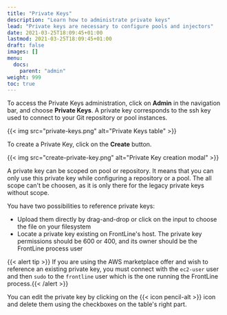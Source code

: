 ```yaml
---
title: "Private Keys"
description: "Learn how to administrate private keys"
lead: "Private keys are necessary to configure pools and injectors"
date: 2021-03-25T18:09:45+01:00
lastmod: 2021-03-25T18:09:45+01:00
draft: false
images: []
menu: 
  docs:
    parent: "admin"
weight: 999
toc: true
---
```


To access the Private Keys administration, click on **Admin** in the navigation bar, and choose **Private Keys**. A private key corresponds to the ssh key used to connect to your Git repository or pool instances.

{{< img src="private-keys.png" alt="Private Keys table" >}}

To create a Private Key, click on the **Create** button.

{{< img src="create-private-key.png" alt="Private Key creation modal" >}}

A private key can be scoped on pool or repository. It means that you can only use this private key while configuring a repository or a pool. The all scope can't be choosen, as it is only there for the legacy private keys without scope.

You have two possibilities to reference private keys:

- Upload them directly by drag-and-drop or click on the input to choose the file on your filesystem
- Locate a private key existing on FrontLine's host. The private key permissions should be 600 or 400, and its owner should be the FrontLine process user

{{< alert tip >}}
If you are using the AWS marketplace offer and wish to reference an existing private key, you must connect with the `ec2-user` user and then `sudo` to the `frontline` user which is the one running the FrontLine process.{{< /alert >}}

You can edit the private key by clicking on the {{< icon pencil-alt >}} icon and delete them using the checkboxes on the table's right part.

